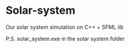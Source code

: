 # Solar-system
Our solar system simulation on C++ + SFML lib

P.S. solar_system.exe in the solar system folder
